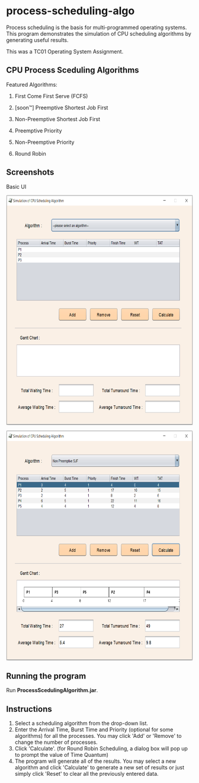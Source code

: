 # process-scheduling-algo
Process scheduling is the basis for multi-programmed operating systems. This program demonstrates the simulation of CPU scheduling algorithms by generating useful results.

This was a TC01 Operating System Assignment.



<h2>
    CPU Process Sceduling Algorithms
</h2>

Featured Algorithms:

1. First Come First Serve (FCFS)

2. [soon™] Preemptive Shortest Job First

3. Non-Preemptive Shortest Job First

4. Preemptive Priority

5. Non-Preemptive Priority

6. Round Robin

   

<h2>
    Screenshots
</h2>

Basic UI

<p align="center">
  <img align="center" src="https://github.com/BingQuanChua/process-scheduling-algo/blob/master/screenshot/ss1.PNG" width="700" height="620">
</p>

<p align="center">
  <img align="center" src="https://github.com/BingQuanChua/process-scheduling-algo/blob/master/screenshot/ss2.PNG" width="700" height="620">
</p>





<h2>
  Running the program
</h2>

Run **ProcessScedulingAlgorithm.jar**.



<h2>
    Instructions
</h2>

1. Select a scheduling algorithm from the drop-down list.
2. Enter the Arrival Time, Burst Time and Priority (optional for some algorithms) for all the processes. You may click 'Add' or 'Remove' to change the number of processes.
3. Click 'Calculate'. 
   (for Round Robin Scheduling, a dialog box will pop up to prompt the value of Time Quantum)
4. The program will generate all of the results. 
   You may select a new algorithm and click 'Calculate' to generate a new set of results or just simply click 'Reset' to clear all the previously entered data.

